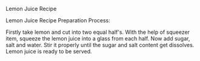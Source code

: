 Lemon Juice Recipe

Lemon Juice Recipe Preparation Process:

 Firstly take lemon and cut into two equal half's. With the help of squeezer item, squeeze the lemon juice into a glass from each half. 
 Now add sugar, salt and water. Stir it properly until the sugar and salt content get dissolves. Lemon juice is ready to be served.